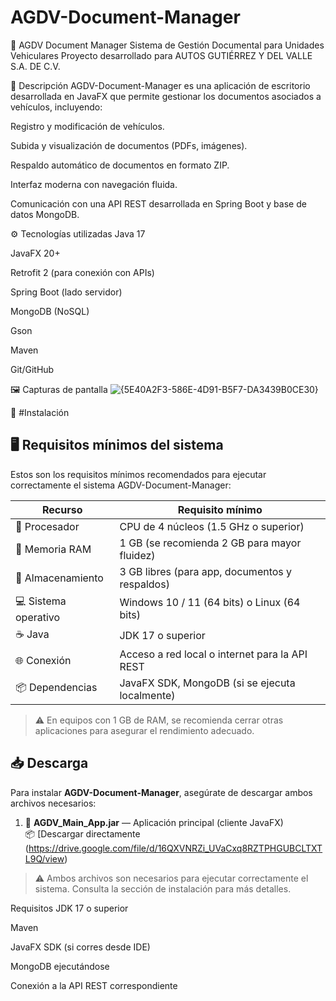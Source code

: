 # AGDV-Document-Manager
🚗 AGDV Document Manager
Sistema de Gestión Documental para Unidades Vehiculares
Proyecto desarrollado para AUTOS GUTIÉRREZ Y DEL VALLE S.A. DE C.V.

📄 Descripción
AGDV-Document-Manager es una aplicación de escritorio desarrollada en JavaFX que permite gestionar los documentos asociados a vehículos, incluyendo:

Registro y modificación de vehículos.

Subida y visualización de documentos (PDFs, imágenes).

Respaldo automático de documentos en formato ZIP.

Interfaz moderna con navegación fluida.

Comunicación con una API REST desarrollada en Spring Boot y base de datos MongoDB.

⚙️ Tecnologías utilizadas
Java 17

JavaFX 20+

Retrofit 2 (para conexión con APIs)

Spring Boot (lado servidor)

MongoDB (NoSQL)

Gson

Maven

Git/GitHub

🖼️ Capturas de pantalla
![{5E40A2F3-586E-4D91-B5F7-DA3439B0CE30}](https://github.com/user-attachments/assets/f9305c8e-54f8-485c-8f5e-89e98c4ee20e)


🚀 #Instalación

## 🖥️ Requisitos mínimos del sistema

Estos son los requisitos mínimos recomendados para ejecutar correctamente el sistema AGDV-Document-Manager:

| Recurso              | Requisito mínimo                         |
|----------------------|------------------------------------------|
| 🧠 Procesador         | CPU de 4 núcleos (1.5 GHz o superior)     |
| 💾 Memoria RAM        | 1 GB (se recomienda 2 GB para mayor fluidez) |
| 💽 Almacenamiento     | 3 GB libres (para app, documentos y respaldos) |
| 💻 Sistema operativo  | Windows 10 / 11 (64 bits) o Linux (64 bits) |
| ☕ Java               | JDK 17 o superior                        |
| 🌐 Conexión           | Acceso a red local o internet para la API REST |
| 📦 Dependencias       | JavaFX SDK, MongoDB (si se ejecuta localmente) |

> ⚠️ En equipos con 1 GB de RAM, se recomienda cerrar otras aplicaciones para asegurar el rendimiento adecuado.

## 📥 Descarga

Para instalar **AGDV-Document-Manager**, asegúrate de descargar ambos archivos necesarios:

1. 🔧 **AGDV_Main_App.jar** — Aplicación principal (cliente JavaFX)  
   📦 [Descargar directamente (https://drive.google.com/file/d/16QXVNRZi_UVaCxq8RZTPHGUBCLTXTL9Q/view)


> ⚠️ Ambos archivos son necesarios para ejecutar correctamente el sistema. Consulta la sección de instalación para más detalles.

Requisitos
JDK 17 o superior

Maven

JavaFX SDK (si corres desde IDE)

MongoDB ejecutándose

Conexión a la API REST correspondiente
